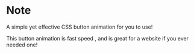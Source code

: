 # Note
A simple yet effective CSS button animation for you to use!

This button animation is fast speed , and is great for a website if you ever needed one!
